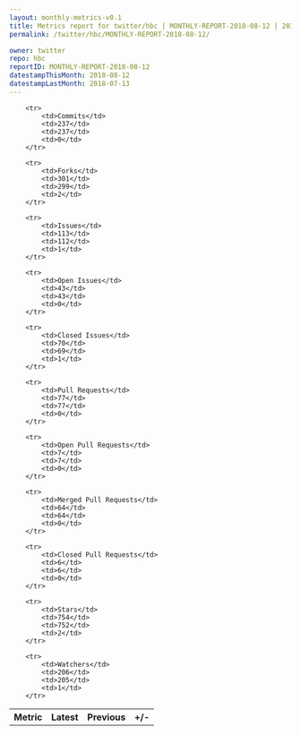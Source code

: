 ```yaml
---
layout: monthly-metrics-v0.1
title: Metrics report for twitter/hbc | MONTHLY-REPORT-2018-08-12 | 2018-08-12
permalink: /twitter/hbc/MONTHLY-REPORT-2018-08-12/

owner: twitter
repo: hbc
reportID: MONTHLY-REPORT-2018-08-12
datestampThisMonth: 2018-08-12
datestampLastMonth: 2018-07-13
---
```



<table style="width: 100%;">
    <tr>
        <th>Metric</th>
        <th>Latest</th>
        <th>Previous</th>
        <th>+/-</th>
    </tr>

        <tr>
            <td>Commits</td>
            <td>237</td>
            <td>237</td>
            <td>0</td>
        </tr>
        
        <tr>
            <td>Forks</td>
            <td>301</td>
            <td>299</td>
            <td>2</td>
        </tr>
        
        <tr>
            <td>Issues</td>
            <td>113</td>
            <td>112</td>
            <td>1</td>
        </tr>
        
        <tr>
            <td>Open Issues</td>
            <td>43</td>
            <td>43</td>
            <td>0</td>
        </tr>
        
        <tr>
            <td>Closed Issues</td>
            <td>70</td>
            <td>69</td>
            <td>1</td>
        </tr>
        
        <tr>
            <td>Pull Requests</td>
            <td>77</td>
            <td>77</td>
            <td>0</td>
        </tr>
        
        <tr>
            <td>Open Pull Requests</td>
            <td>7</td>
            <td>7</td>
            <td>0</td>
        </tr>
        
        <tr>
            <td>Merged Pull Requests</td>
            <td>64</td>
            <td>64</td>
            <td>0</td>
        </tr>
        
        <tr>
            <td>Closed Pull Requests</td>
            <td>6</td>
            <td>6</td>
            <td>0</td>
        </tr>
        
        <tr>
            <td>Stars</td>
            <td>754</td>
            <td>752</td>
            <td>2</td>
        </tr>
        
        <tr>
            <td>Watchers</td>
            <td>206</td>
            <td>205</td>
            <td>1</td>
        </tr>
        
</table>
